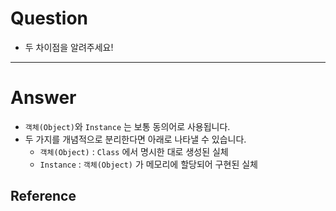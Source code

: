 # Question

- 두 차이점을 알려주세요!

---

# Answer

- `객체(Object)`와 `Instance` 는 보통 동의어로 사용됩니다.
- 두 가지를 개념적으로 분리한다면 아래로 나타낼 수 있습니다.
    - `객체(Object)` : `Class` 에서 명시한 대로 생성된 실체
    - `Instance` : `객체(Object)` 가 메모리에 할당되어 구현된 실체

## Reference

> 
>
